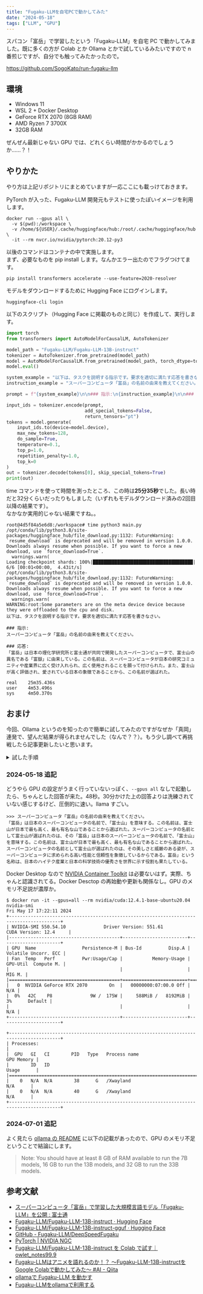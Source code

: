 ```yaml
---
title: "Fugaku-LLMを自宅PCで動かしてみた"
date: "2024-05-18"
tags: ["LLM", "GPU"]
---
```


スパコン「富岳」で学習したという「Fugaku-LLM」を自宅 PC で動かしてみました。既に多くの方が Colab とか Ollama とかで試しているみたいですので n 番煎じですが、自分でも触ってみたかったので。

https://github.com/SogoKato/run-fugaku-llm

## 環境

* Windows 11
* WSL 2 + Docker Desktop
* GeForce RTX 2070 (8GB RAM)
* AMD Ryzen 7 3700X
* 32GB RAM

ぜんぜん最新じゃない GPU では、どれくらい時間がかかるのでしょうか……？！

## やりかた

やり方は上記リポジトリにまとめていますが一応ここにも載っけておきます。

PyTorch が入った、Fugaku-LLM 開発元もテストに使ったぽいイメージを利用します。

```
docker run --gpus all \
  -v $(pwd):/workspace \
  -v /home/${USER}/.cache/huggingface/hub:/root/.cache/huggingface/hub \
  -it --rm nvcr.io/nvidia/pytorch:20.12-py3
```

以後のコマンドはコンテナの中で実施します。  
まず、必要なものを pip install します。なんかエラー出たのでフラグつけてます。

```
pip install transformers accelerate --use-feature=2020-resolver
```

モデルをダウンロードするために Hugging Face にログインします。

```
huggingface-cli login
```

以下のスクリプト（Hugging Face に掲載のものと同じ）を作成して、実行します。

```python
import torch
from transformers import AutoModelForCausalLM, AutoTokenizer

model_path = "Fugaku-LLM/Fugaku-LLM-13B-instruct"
tokenizer = AutoTokenizer.from_pretrained(model_path)
model = AutoModelForCausalLM.from_pretrained(model_path, torch_dtype=torch.bfloat16, device_map="auto")
model.eval()

system_example = "以下は、タスクを説明する指示です。要求を適切に満たす応答を書きなさい。"
instruction_example = "スーパーコンピュータ「富岳」の名前の由来を教えてください。"

prompt = f"{system_example}\n\n### 指示:\n{instruction_example}\n\n### 応答:\n"

input_ids = tokenizer.encode(prompt,
                             add_special_tokens=False,
                             return_tensors="pt")
tokens = model.generate(
    input_ids.to(device=model.device),
    max_new_tokens=128,
    do_sample=True,
    temperature=0.1,
    top_p=1.0,
    repetition_penalty=1.0,
    top_k=0
)
out = tokenizer.decode(tokens[0], skip_special_tokens=True)
print(out)
```

time コマンドを使って時間を測ったところ、この時は**25分35秒**でした。長い時だと32分くらいだったりもしました（いずれもモデルダウンロード済みの2回目以降の結果です）。  
なかなか実用的じゃない結果ですね。。

```
root@4d5f84a5e6d8:/workspace# time python3 main.py
/opt/conda/lib/python3.8/site-packages/huggingface_hub/file_download.py:1132: FutureWarning: `resume_download` is deprecated and will be removed in version 1.0.0. Downloads always resume when possible. If you want to force a new download, use `force_download=True`.
  warnings.warn(
Loading checkpoint shards: 100%|█████████████████████████████████████| 6/6 [00:01<00:00,  4.43it/s]
/opt/conda/lib/python3.8/site-packages/huggingface_hub/file_download.py:1132: FutureWarning: `resume_download` is deprecated and will be removed in version 1.0.0. Downloads always resume when possible. If you want to force a new download, use `force_download=True`.
  warnings.warn(
WARNING:root:Some parameters are on the meta device device because they were offloaded to the cpu and disk.
以下は、タスクを説明する指示です。要求を適切に満たす応答を書きなさい。

### 指示:
スーパーコンピュータ「富岳」の名前の由来を教えてください。

### 応答:
「富岳」は日本の理化学研究所と富士通が共同で開発したスーパーコンピュータで、富士山の異名である「富嶽」に由来している。この名前は、スーパーコンピュータが日本の研究コミュニティや産業界に広く受け入れられ、広く使用されることを願って付けられた。また、富士山が高く評価され、愛されている日本の象徴であることから、この名前が選ばれた。

real    25m35.436s
user    4m53.496s
sys     4m50.370s
```

## おまけ

今回、Ollama というのを知ったので簡単に試してみたのですがなぜか「真岡」連発で、望んだ結果が得られませんでした（なんで？？）。もう少し調べて再挑戦したら記事更新したいと思います。

<details>
<summary>試した手順</summary>

Fugaku-LLM-13B-instruct-0325b-q5_k_m.gguf をダウンロードしておく

`Modelfile` は [ollamaで Fugaku-LLM を動かす](https://zenn.dev/hellorusk/articles/94bf32ea09ba26) から拝借しました（[Fugaku-LLMをollamaで利用する](https://zenn.dev/tos_kamiya/articles/9d8ce89bb933b1) からお借りしても結局「真岡」だったのは同じ）。

```
$ docker run --gpus all \
  -v $(pwd):/workspace \
  -v /home/${USER}/.ollama:/root/.ollama \
  -p 11434:11434 \
  --name ollama \
  -it --rm ollama/ollama:0.1.38
```

```
$ docker exec ollama \
  ollama create fugaku-llm-13b-instruct -f /workspace/Modelfile
transferring model data 
using existing layer sha256:b6999c1a64a531726fa1a6f10459f477c1016cc72212401fc9affbb29b1bc7fb 
using existing layer sha256:a4e0782577a830dbeb8403285a149e70b5cdc22cbd149b733084be91a229abe2 
using existing layer sha256:7062f767f7a9e848e484bc1df8c7b13fa08482ba42ffc3eba985d8f7a7e00eed 
using existing layer sha256:015be5bf83215a3cfe0918304447348731d6421e9d1e840c5c25938a88ea9fb3 
using existing layer sha256:e513a77c156e5870c681a34d831367325595410e4223085d847714c17b6afddc 
writing manifest 
success
```

```
$ docker exec -it ollama \
  ollama run fugaku-llm-13b-instruct
>>> スーパーコンピュータ「富岳」の名前の由来を教えてください。
真岡真岡真岡真岡真岡真岡真岡真岡真岡真岡真岡真岡真岡真岡真岡真岡真岡真岡真岡真岡真岡真岡真岡真岡真岡真岡真岡真岡真岡真岡真岡
```

</details>

### 2024-05-18 追記

どうやら GPU の設定がうまく行っていないっぽく、`--gpus all` なしで起動したら、ちゃんとした回答が来た。48秒。30分かけた上の回答よりは洗練されていない感じするけど、圧倒的に速い。llama すごい。

```
>>> スーパーコンピュータ「富岳」の名前の由来を教えてください。
「富岳」は日本のスーパーコンピュータの名前で、「富士山」を意味する。この名前は、富士山が日本で最も高く、最も有名な山であることから選ばれた。スーパーコンピュータの名前として富士山が選ばれたのは、その「富岳」は日本のスーパーコンピュータの名前で、「富士山」を意味する。この名前は、富士山が日本で最も高く、最も有名な山であることから選ばれた。スーパーコンピュータの名前として富士山が選ばれたのは、その美しさと威厳のある姿が、スーパーコンピュータに求められる高い性能と信頼性を象徴しているからである。富岳」という名称は、日本のハイテク産業と日本の科学技術の優秀さを世界に示す役割も果たしている。
```

Docker Desktop なので [NVIDIA Container Toolkit](https://docs.nvidia.com/datacenter/cloud-native/container-toolkit/latest/install-guide.html) は必要ないはず。実際、ちゃんと認識されてる。Docker Desctop の再始動や更新も関係なし。GPU のメモリ不足説が濃厚か。

```
$ docker run -it --gpus=all --rm nvidia/cuda:12.4.1-base-ubuntu20.04 nvidia-smi
Fri May 17 17:22:11 2024
+-----------------------------------------------------------------------------------------+
| NVIDIA-SMI 550.54.10              Driver Version: 551.61         CUDA Version: 12.4     |
|-----------------------------------------+------------------------+----------------------+
| GPU  Name                 Persistence-M | Bus-Id          Disp.A | Volatile Uncorr. ECC |
| Fan  Temp   Perf          Pwr:Usage/Cap |           Memory-Usage | GPU-Util  Compute M. |
|                                         |                        |               MIG M. |
|=========================================+========================+======================|
|   0  NVIDIA GeForce RTX 2070        On  |   00000000:07:00.0 Off |                  N/A |
|  0%   42C    P8              9W /  175W |     588MiB /   8192MiB |      3%      Default |
|                                         |                        |                  N/A |
+-----------------------------------------+------------------------+----------------------+

+-----------------------------------------------------------------------------------------+
| Processes:                                                                              |
|  GPU   GI   CI        PID   Type   Process name                              GPU Memory |
|        ID   ID                                                               Usage      |
|=========================================================================================|
|    0   N/A  N/A        38      G   /Xwayland                                   N/A      |
|    0   N/A  N/A        40      G   /Xwayland                                   N/A      |
+-----------------------------------------------------------------------------------------+
```

### 2024-07-01 追記

よく見たら [ollama の README](https://github.com/ollama/ollama) に以下の記載があったので、GPU のメモリ不足ということで結論にします。

> Note: You should have at least 8 GB of RAM available to run the 7B models, 16 GB to run the 13B models, and 32 GB to run the 33B models.

## 参考文献

* [スーパーコンピュータ「富岳」で学習した大規模言語モデル「Fugaku-LLM」を公開 : 富士通](https://pr.fujitsu.com/jp/news/2024/05/10.html)
* [Fugaku-LLM/Fugaku-LLM-13B-instruct · Hugging Face](https://huggingface.co/Fugaku-LLM/Fugaku-LLM-13B-instruct)
* [Fugaku-LLM/Fugaku-LLM-13B-instruct-gguf · Hugging Face](https://huggingface.co/Fugaku-LLM/Fugaku-LLM-13B-instruct-gguf)
* [GitHub - Fugaku-LLM/DeepSpeedFugaku](https://github.com/Fugaku-LLM/DeepSpeedFugaku)
* [PyTorch | NVIDIA NGC](https://catalog.ngc.nvidia.com/orgs/nvidia/containers/pytorch)
* [Fugaku-LLM/Fugaku-LLM-13B-instruct を Colab で試す｜owlet_notes99.9](https://note.com/owlet_notes/n/nd144bd2d1dc1#93b6f5fe-3777-427a-b52a-a5c21ab27024)
* [Fugaku-LLMはアニメを語れるのか！？ ～Fugaku-LLM-13B-instructをGoogle Colabで動かしてみた～ #AI - Qiita](https://qiita.com/kit/items/5d8f2c80ed3e939fc8bb)
* [ollamaで Fugaku-LLM を動かす](https://zenn.dev/hellorusk/articles/94bf32ea09ba26)
* [Fugaku-LLMをollamaで利用する](https://zenn.dev/tos_kamiya/articles/9d8ce89bb933b1)
